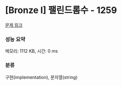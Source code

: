 # [Bronze I] 팰린드롬수 - 1259 

[문제 링크](https://www.acmicpc.net/problem/1259) 

### 성능 요약

메모리: 1112 KB, 시간: 0 ms

### 분류

구현(implementation), 문자열(string)

